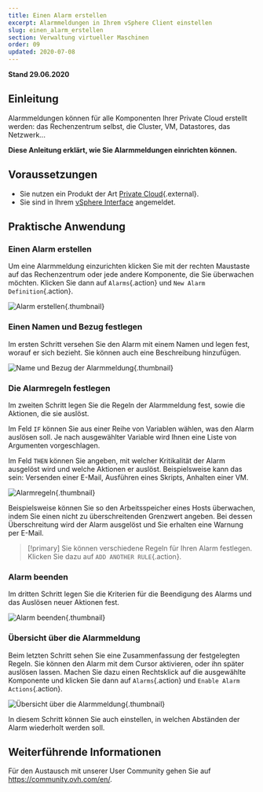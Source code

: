 ```yaml
---
title: Einen Alarm erstellen
excerpt: Alarmmeldungen in Ihrem vSphere Client einstellen
slug: einen_alarm_erstellen
section: Verwaltung virtueller Maschinen
order: 09
updated: 2020-07-08
---
```


**Stand 29.06.2020**

## Einleitung

Alarmmeldungen können für alle Komponenten Ihrer Private Cloud erstellt werden: das Rechenzentrum selbst, die Cluster, VM, Datastores, das Netzwerk...

**Diese Anleitung erklärt, wie Sie Alarmmeldungen einrichten können.**

## Voraussetzungen

- Sie nutzen ein Produkt der Art [Private Cloud](https://www.ovhcloud.com/de/enterprise/products/hosted-private-cloud/){.external}.
- Sie sind in Ihrem [vSphere Interface](../den_vsphere_client_installieren/) angemeldet.

## Praktische Anwendung

### Einen Alarm erstellen

Um eine Alarmmeldung einzurichten klicken Sie mit der rechten Maustaste auf das Rechenzentrum oder jede andere Komponente, die Sie überwachen möchten. Klicken Sie dann auf `Alarms`{.action} und `New Alarm Definition`{.action}.

![Alarm erstellen](images/alarms01.png){.thumbnail}

### Einen Namen und Bezug festlegen

Im ersten Schritt versehen Sie den Alarm mit einem Namen und legen fest, worauf er sich bezieht. Sie können auch eine Beschreibung hinzufügen.

![Name und Bezug der Alarmmeldung](images/alarms02.png){.thumbnail}

### Die Alarmregeln festlegen

Im zweiten Schritt legen Sie die Regeln der Alarmmeldung fest, sowie die Aktionen, die sie auslöst.

Im Feld `IF` können Sie aus einer Reihe von Variablen wählen, was den Alarm auslösen soll. Je nach ausgewählter Variable wird Ihnen eine Liste von Argumenten vorgeschlagen.

Im Feld `THEN` können Sie angeben, mit welcher Kritikalität der Alarm ausgelöst wird und welche Aktionen er auslöst. Beispielsweise kann das sein: Versenden einer E-Mail, Ausführen eines Skripts, Anhalten einer VM.

![Alarmregeln](images/alarms03.png){.thumbnail}

Beispielsweise können Sie so den Arbeitsspeicher eines Hosts überwachen, indem Sie einen nicht zu überschreitenden Grenzwert angeben. Bei dessen Überschreitung wird der Alarm ausgelöst und Sie erhalten eine Warnung per E-Mail.

> [!primary]
> Sie können verschiedene Regeln für Ihren Alarm festlegen. Klicken Sie dazu auf `ADD ANOTHER RULE`{.action}.
>

### Alarm beenden

Im dritten Schritt legen Sie die Kriterien für die Beendigung des Alarms und das Auslösen neuer Aktionen fest.

![Alarm beenden](images/alarms04.png){.thumbnail}

### Übersicht über die Alarmmeldung

Beim letzten Schritt sehen Sie eine Zusammenfassung der festgelegten Regeln. Sie können den Alarm mit dem Cursor aktivieren, oder ihn später auslösen lassen. Machen Sie dazu einen Rechtsklick auf die ausgewählte Komponente und klicken Sie dann auf `Alarms`{.action} und `Enable Alarm Actions`{.action}.

![Übersicht über die Alarmmeldung](images/alarms05.png){.thumbnail}

In diesem Schritt können Sie auch einstellen, in welchen Abständen der Alarm wiederholt werden soll.


## Weiterführende Informationen

Für den Austausch mit unserer User Community gehen Sie auf <https://community.ovh.com/en/>.
